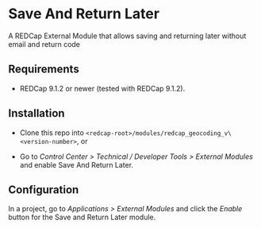 # Save And Return Later

A REDCap External Module that allows saving and returning later without email and return code

## Requirements

- REDCap 9.1.2 or newer (tested with REDCap 9.1.2).

## Installation

- Clone this repo into `<redcap-root>/modules/redcap_geocoding_v\<version-number>`, or

- Go to _Control Center > Technical / Developer Tools > External Modules_ and enable Save And Return Later.

## Configuration

In a project, go to _Applications > External Modules_ and click the _Enable_ button for the Save and Return Later module.

